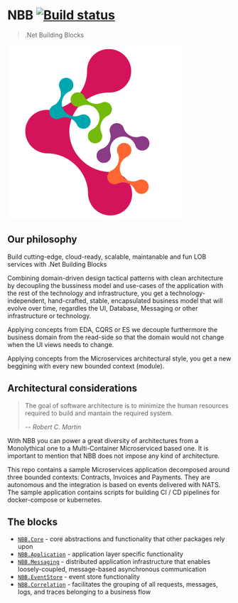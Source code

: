 # NBB [![Build status](https://dev.azure.com/totalsoft//NBB/_apis/build/status/NBB-CI-GitHub)](https://dev.azure.com/totalsoft/NBB/_build/latest?definitionId=35)
>.Net Building Blocks

![Building blocks](assets/img/appicon.png)

## Our philosophy
Build cutting-edge, cloud-ready, scalable, maintanable and fun LOB services with .Net Building Blocks

Combining domain-driven design tactical patterns with clean architecture by decoupling the bussiness model and use-cases of the application with the rest of the technology and infrastructure, you get a technology-independent, hand-crafted, stable, encapsulated business model that will evolve over time, regardles the UI, Database, Messaging or other infrastructure or technology.

Applying concepts from EDA, CQRS or ES we decouple furthermore the business domain from the read-side so that the domain would not change when the UI views needs to change.

Applying concepts from the Microservices architectural style, you get a new beggining with every new bounded context (module).

## Architectural considerations
> The goal of software architecture is to minimize the human resources required to build and mantain the required system.
>
> -- <cite>Robert C. Martin</cite>

With NBB you can power a great diversity of architectures from a Monolythical one to a Multi-Container Microserviced based one.
It is important to mention that NBB does not impose any kind of architecture.

This repo contains a sample Microservices application decomposed around three bounded contexts: Contracts, Invoices and Payments. 
They are autonomous and the integration is based on events delivered with NATS.
The sample application contains scripts for building CI / CD pipelines for docker-compose or kubernetes.
## The blocks
- [`NBB.Core`](./src/Core#readme) - core abstractions and functionality that other packages rely upon
- [`NBB.Application`](./src/Application#readme) - application layer specific functionality
- [`NBB.Messaging`](./src/Messaging#readme) - distributed application infrastructure that enables loosely-coupled, message-based asynchronous communication
- [`NBB.EventStore`](./src/EventStore#readme) - event store functionality
- [`NBB.Correlation`](./src/Correlation#readme) - facilitates the grouping of all requests, messages, logs, and traces belonging to a business flow
